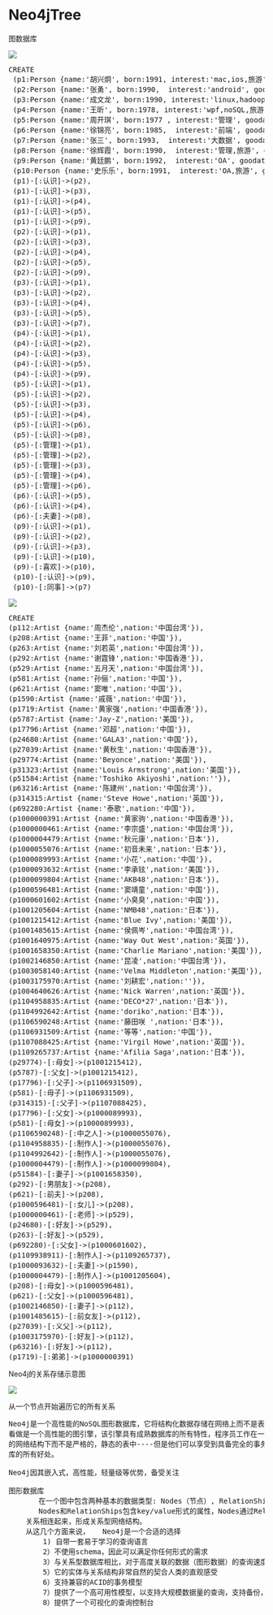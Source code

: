 # Neo4jTree
图数据库

![](https://i.imgur.com/Z9ject0.png)

<pre>
CREATE 
 (p1:Person {name:'胡兴炯', born:1991, interest:'mac,ios,旅游', goodat:'java,swift,objectiveC'}),
 (p2:Person {name:'张勇', born:1990,  interest:'android', goodat:'java,android'}),
 (p3:Person {name:'成文龙', born:1990, interest:'linux,hadoop', goodat:'linux,java,android'}),
 (p4:Person {name:'王昕', born:1978, interest:'wpf,noSQL,旅游', goodat:'java,c#'}),
 (p5:Person {name:'周开琪', born:1977 , interest:'管理', goodat:'管理,'}),
 (p6:Person {name:'徐锦亮', born:1985,  interest:'前端', goodat:'前端，html5,hadoop'}),
 (p7:Person {name:'张三', born:1993,  interest:'大数据', goodat:'hadoop，html5,java,lucene,elasticsearch,solr'}),
 (p8:Person {name:'徐辉霞', born:1990,  interest:'管理,旅游', goodat:'管理,采购'}),
 (p9:Person {name:'黄廷鹏', born:1992,  interest:'OA', goodat:'java'}),
 (p10:Person {name:'史乐乐', born:1991,  interest:'OA,旅游', goodat:'管理'}),
 (p1)-[:认识]->(p2),
 (p1)-[:认识]->(p3),
 (p1)-[:认识]->(p4),
 (p1)-[:认识]->(p5),
 (p1)-[:认识]->(p9),
 (p2)-[:认识]->(p1),
 (p2)-[:认识]->(p3),
 (p2)-[:认识]->(p4),
 (p2)-[:认识]->(p5),
 (p2)-[:认识]->(p9),
 (p3)-[:认识]->(p1),
 (p3)-[:认识]->(p2),
 (p3)-[:认识]->(p4),
 (p3)-[:认识]->(p5),
 (p3)-[:认识]->(p7),
 (p4)-[:认识]->(p1),
 (p4)-[:认识]->(p2),
 (p4)-[:认识]->(p3),
 (p4)-[:认识]->(p5),
 (p4)-[:认识]->(p9),
 (p5)-[:认识]->(p1),
 (p5)-[:认识]->(p2),
 (p5)-[:认识]->(p3),
 (p5)-[:认识]->(p4),
 (p5)-[:认识]->(p6),
 (p5)-[:认识]->(p8),
 (p5)-[:管理]->(p1),
 (p5)-[:管理]->(p2),
 (p5)-[:管理]->(p3),
 (p5)-[:管理]->(p4),
 (p5)-[:管理]->(p6),
 (p6)-[:认识]->(p5),
 (p6)-[:认识]->(p4),
 (p6)-[:夫妻]->(p8),
 (p9)-[:认识]->(p1),
 (p9)-[:认识]->(p2),
 (p9)-[:认识]->(p3),
 (p9)-[:认识]->(p10),
 (p9)-[:喜欢]->(p10),
 (p10)-[:认识]->(p9),
 (p10)-[:同事]->(p7)
</pre>

![](https://i.imgur.com/ZdQ1Pu0.png)

<pre>
CREATE
(p112:Artist {name:'周杰伦',nation:'中国台湾'}),
(p208:Artist {name:'王菲',nation:'中国'}),
(p263:Artist {name:'刘若英',nation:'中国台湾'}),
(p292:Artist {name:'谢霆锋',nation:'中国香港'}),
(p529:Artist {name:'五月天',nation:'中国台湾'}),
(p581:Artist {name:'孙俪',nation:'中国'}),
(p621:Artist {name:'窦唯',nation:'中国'}),
(p1590:Artist {name:'戚薇',nation:'中国'}),
(p1719:Artist {name:'黄家强',nation:'中国香港'}),
(p5787:Artist {name:'Jay-Z',nation:'美国'}),
(p17796:Artist {name:'邓超',nation:'中国'}),
(p24680:Artist {name:'GALA3',nation:'中国'}),
(p27039:Artist {name:'黄秋生',nation:'中国香港'}),
(p29774:Artist {name:'Beyonce',nation:'美国'}),
(p31323:Artist {name:'Louis Armstrong',nation:'美国'}),
(p51584:Artist {name:'Toshiko Akiyoshi',nation:''}),
(p63216:Artist {name:'陈建州',nation:'中国台湾'}),
(p314315:Artist {name:'Steve Howe',nation:'英国'}),
(p692280:Artist {name:'泰歌',nation:'中国'}),
(p1000000391:Artist {name:'黄家驹',nation:'中国香港'}),
(p1000000461:Artist {name:'李宗盛',nation:'中国台湾'}),
(p1000004479:Artist {name:'秋元康',nation:'日本'}),
(p1000055076:Artist {name:'初音未来',nation:'日本'}),
(p1000089993:Artist {name:'小花',nation:'中国'}),
(p1000093632:Artist {name:'李承铉',nation:'美国'}),
(p1000099804:Artist {name:'AKB48',nation:'日本'}),
(p1000596481:Artist {name:'窦靖童',nation:'中国'}),
(p1000601602:Artist {name:'小臭臭',nation:'中国'}),
(p1001205604:Artist {name:'NMB48',nation:'日本'}),
(p1001215412:Artist {name:'Blue Ivy',nation:'美国'}),
(p1001485615:Artist {name:'侯佩岑',nation:'中国台湾'}),
(p1001640975:Artist {name:'Way Out West',nation:'英国'}),
(p1001658350:Artist {name:'Charlie Mariano',nation:'美国'}),
(p1002146850:Artist {name:'昆凌',nation:'中国台湾'}),
(p1003058140:Artist {name:'Velma Middleton',nation:'美国'}),
(p1003175970:Artist {name:'刘耕宏',nation:''}),
(p1004640626:Artist {name:'Nick Warren',nation:'英国'}),
(p1104958835:Artist {name:'DECO*27',nation:'日本'}),
(p1104992642:Artist {name:'doriko',nation:'日本'}),
(p1106590248:Artist {name:'藤田咲 ',nation:'日本'}),
(p1106931509:Artist {name:'等等',nation:'中国'}),
(p1107088425:Artist {name:'Virgil Howe',nation:'英国'}),
(p1109265737:Artist {name:'Afilia Saga',nation:'日本'}),
(p29774)-[:母女]->(p1001215412),
(p5787)-[:父女]->(p1001215412),
(p17796)-[:父子]->(p1106931509),
(p581)-[:母子]->(p1106931509),
(p314315)-[:父子]->(p1107088425),
(p17796)-[:父女]->(p1000089993),
(p581)-[:母女]->(p1000089993),
(p1106590248)-[:中之人]->(p1000055076),
(p1104958835)-[:制作人]->(p1000055076),
(p1104992642)-[:制作人]->(p1000055076),
(p1000004479)-[:制作人]->(p1000099804),
(p51584)-[:妻子]->(p1001658350),
(p292)-[:男朋友]->(p208),
(p621)-[:前夫]->(p208),
(p1000596481)-[:女儿]->(p208),
(p1000000461)-[:老师]->(p529),
(p24680)-[:好友]->(p529),
(p263)-[:好友]->(p529),
(p692280)-[:父女]->(p1000601602),
(p1109938911)-[:制作人]->(p1109265737),
(p1000093632)-[:夫妻]->(p1590),
(p1000004479)-[:制作人]->(p1001205604),
(p208)-[:母女]->(p1000596481),
(p621)-[:父女]->(p1000596481),
(p1002146850)-[:妻子]->(p112),
(p1001485615)-[:前女友]->(p112),
(p27039)-[:义父]->(p112),
(p1003175970)-[:好友]->(p112),
(p63216)-[:好友]->(p112),
(p1719)-[:弟弟]->(p1000000391)
</pre>

Neo4j的关系存储示意图

![](https://i.imgur.com/pPNI06e.png)

从一个节点开始遍历它的所有关系

<pre>
Neo4j是一个高性能的NoSQL图形数据库，它将结构化数据存储在网络上而不是表中，Neo4j也可以被
看做是一个高性能的图引擎，该引擎具有成熟数据库的所有特性，程序员工作在一个面向对象的，灵活
的网络结构下而不是严格的，静态的表中----但是他们可以享受到具备完全的事务特性，企业级的数据
库的所有好处。

Neo4j因其嵌入式，高性能，轻量级等优势，备受关注

图形数据库
       在一个图中包含两种基本的数据类型: Nodes（节点）, RelationShips（关系）
       Nodes和RelationShips包含key/value形式的属性，Nodes通过RelationShips所定义的
    关系相连起来，形成关系型网络结构。
    从这几个方面来说，	Neo4j是一个合适的选择
        1) 自带一套易于学习的查询语言
        2）不使用schema，因此可以满足你任何形式的需求
        3）与关系型数据库相比，对于高度关联的数据（图形数据）的查询速度要快上许多
        5）它的实体与关系结构非常自然的契合人类的直观感受
        6）支持兼容的ACID的事务模型
        7）提供了一个高可用性模型，以支持大规模数据量的查询，支持备份，数据局部性以及冗余
        8）提供了一个可视化的查询控制台

</pre>
